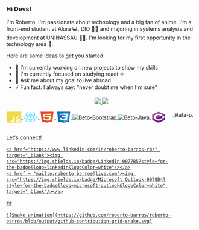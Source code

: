 ### Hi Devs!

I'm Roberto. I'm passionate about technology and a big fan of anime. I'm a front-end student at Alura 💻, DIO 👨‍💻 and majoring in systems analysis and development at UNINASSAU 🧑‍🎓. I'm looking for my first opportunity in the technology area 🎯.

Here are some ideas to get you started:

- 🔭 I’m currently working on new projects to show my skills
- 🌱 I'm currently focused on studying react ⚛️
- 💬 Ask me about my goal to live abroad
- ⚡ Fun fact: I always say: "never doubt me when I'm sure"

<div align="center">
  <a href="https://github.com/roberto-barros">
  <img height="180em" src="https://github-readme-stats.vercel.app/api?username=roberto-barros&show_icons=true&theme=tokyonight&include_all_commits=true&count_private=true"/>
  <img height="180em" src="https://github-readme-stats.vercel.app/api/top-langs/?username=roberto-barros&layout=compact&langs_count=7&theme=tokyonight"/>
</div>
<div style="display: inline_block"><br>
  <img align="center" alt="Beto-Js" height="30" width="40" src="https://raw.githubusercontent.com/devicons/devicon/master/icons/javascript/javascript-plain.svg">
  <img align="center" alt="Beto-React" height="30" width="40" src="https://raw.githubusercontent.com/devicons/devicon/master/icons/react/react-original.svg">
  <img align="center" alt="Beto-HTML" height="30" width="40" src="https://raw.githubusercontent.com/devicons/devicon/master/icons/html5/html5-original.svg">
  <img align="center" alt="Beto-CSS" height="30" width="40" src="https://raw.githubusercontent.com/devicons/devicon/master/icons/css3/css3-original.svg">
  <img align="center" alt="Beto-Bootstrap" height="30" width="40" src="https://cdn.jsdelivr.net/gh/devicons/devicon/icons/bootstrap/bootstrap-original.svg" />
  <img align="center" alt="Beto-Java" height="30" width="40" src="https://cdn.jsdelivr.net/gh/devicons/devicon/icons/java/java-original.svg" />
  <img align="center" alt="Beto-Csharp" height="30" width="40" src="https://raw.githubusercontent.com/devicons/devicon/master/icons/csharp/csharp-original.svg">  
  
  <img align="right" margin-right="15%" alt="Rafa-pic" height="150" style="border-radius:50px;" src="https://i.pinimg.com/originals/a5/ef/02/a5ef0258cf078d3bed6f51d8f53cf29a.jpg">
</div>
  
  ##
  
  <div>
    <p>Let's connect!</p>
    
    <a href="https://www.linkedin.com/in/roberto-barros-rb/" target="_blank"><img src="https://img.shields.io/badge/LinkedIn-0077B5?style=for-the-badge&logo=linkedin&logoColor=white"/></a>
    <a href = "mailto:roberto_barros@live.com"><img src="https://img.shields.io/badge/Microsoft_Outlook-0078D4?style=for-the-badge&logo=microsoft-outlook&logoColor=white" target="_blank"/></a>
  </div>
    
    ##
    
    ![Snake animation](https://github.com/roberto-barros/roberto-barros/blob/output/github-contribution-grid-snake.svg)
      
  
